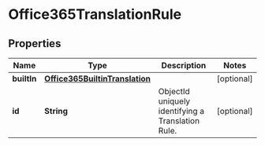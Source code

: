 
# Office365TranslationRule

## Properties
Name | Type | Description | Notes
------------ | ------------- | ------------- | -------------
**builtIn** | [**Office365BuiltinTranslation**](Office365BuiltinTranslation.md) |  |  [optional]
**id** | **String** | ObjectId uniquely identifying a Translation Rule. |  [optional]



